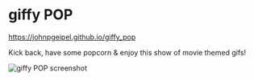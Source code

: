 # giffy POP
https://johnpgeipel.github.io/giffy_pop

Kick back, have some popcorn & enjoy this show of movie themed gifs!

![giffy POP screenshot](https://github.com/johnpgeipel/giffy_pop/blob/master/assets/images/giffy_pop_screenshot.png)


